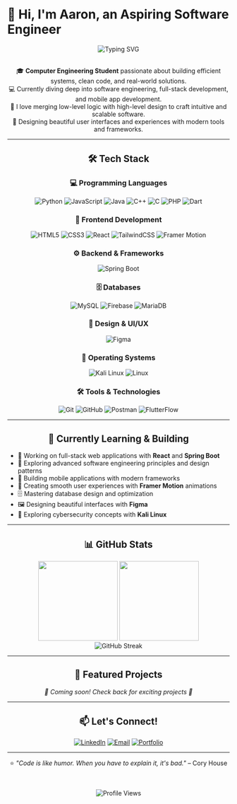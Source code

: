 # 👋 Hi, I'm Aaron, an Aspiring Software Engineer

<div align="center">
  <img src="https://readme-typing-svg.herokuapp.com?font=Fira+Code&weight=500&size=28&pause=1000&color=6366F1&center=true&vCenter=true&width=600&lines=Computer+Engineering+Student;Aspiring+Software+Engineer;Full-Stack+Developer;UI%2FUX+Enthusiast" alt="Typing SVG" />
</div>

<br/>

<div align="center">
  
🎓 **Computer Engineering Student** passionate about building efficient systems, clean code, and real-world solutions.  
💻 Currently diving deep into software engineering, full-stack development, and mobile app development.  
🚀 I love merging low-level logic with high-level design to craft intuitive and scalable software.  
🎨 Designing beautiful user interfaces and experiences with modern tools and frameworks.

</div>

---

<div align="center">

## 🛠️ Tech Stack

</div>

<div align="center">

### 💻 Programming Languages

![Python](https://img.shields.io/badge/Python-3776AB?style=for-the-badge&logo=python&logoColor=white)
![JavaScript](https://img.shields.io/badge/JavaScript-F7DF1E?style=for-the-badge&logo=javascript&logoColor=black)
![Java](https://img.shields.io/badge/Java-ED8B00?style=for-the-badge&logo=openjdk&logoColor=white)
![C++](https://img.shields.io/badge/C++-00599C?style=for-the-badge&logo=c%2B%2B&logoColor=white)
![C](https://img.shields.io/badge/C-00599C?style=for-the-badge&logo=c&logoColor=white)
![PHP](https://img.shields.io/badge/PHP-777BB4?style=for-the-badge&logo=php&logoColor=white)
![Dart](https://img.shields.io/badge/Dart-0175C2?style=for-the-badge&logo=dart&logoColor=white)

### 🎨 Frontend Development

![HTML5](https://img.shields.io/badge/HTML5-E34F26?style=for-the-badge&logo=html5&logoColor=white)
![CSS3](https://img.shields.io/badge/CSS3-1572B6?style=for-the-badge&logo=css3&logoColor=white)
![React](https://img.shields.io/badge/React-20232A?style=for-the-badge&logo=react&logoColor=61DAFB)
![TailwindCSS](https://img.shields.io/badge/Tailwind_CSS-38B2AC?style=for-the-badge&logo=tailwind-css&logoColor=white)
![Framer Motion](https://img.shields.io/badge/Framer_Motion-black?style=for-the-badge&logo=framer&logoColor=blue)

### ⚙️ Backend & Frameworks

![Spring Boot](https://img.shields.io/badge/Spring_Boot-F2F4F9?style=for-the-badge&logo=spring-boot)

### 🗄️ Databases

![MySQL](https://img.shields.io/badge/MySQL-005C84?style=for-the-badge&logo=mysql&logoColor=white)
![Firebase](https://img.shields.io/badge/Firebase-039BE5?style=for-the-badge&logo=Firebase&logoColor=white)
![MariaDB](https://img.shields.io/badge/MariaDB-003545?style=for-the-badge&logo=mariadb&logoColor=white)

### 🎨 Design & UI/UX

![Figma](https://img.shields.io/badge/Figma-F24E1E?style=for-the-badge&logo=figma&logoColor=white)

### 🐧 Operating Systems

![Kali Linux](https://img.shields.io/badge/Kali_Linux-557C94?style=for-the-badge&logo=kalilinux&logoColor=white)
![Linux](https://img.shields.io/badge/Linux-FCC624?style=for-the-badge&logo=linux&logoColor=black)

### 🛠️ Tools & Technologies

![Git](https://img.shields.io/badge/GIT-E44C30?style=for-the-badge&logo=git&logoColor=white)
![GitHub](https://img.shields.io/badge/GitHub-100000?style=for-the-badge&logo=github&logoColor=white)
![Postman](https://img.shields.io/badge/Postman-FF6C37?style=for-the-badge&logo=postman&logoColor=white)
![FlutterFlow](https://img.shields.io/badge/FlutterFlow-02569B?style=for-the-badge&logo=flutter&logoColor=white)

</div>

---

<div align="center">

## 🎯 Currently Learning & Building

</div>

- 🔭 Working on full-stack web applications with **React** and **Spring Boot**
- 🌱 Exploring advanced software engineering principles and design patterns
- 📱 Building mobile applications with modern frameworks
- 🎨 Creating smooth user experiences with **Framer Motion** animations
- 🗄️ Mastering database design and optimization
- 🖼️ Designing beautiful interfaces with **Figma**
- 🐧 Exploring cybersecurity concepts with **Kali Linux**

---

<div align="center">

## 📊 GitHub Stats

<img height="180em" src="https://github-readme-stats.vercel.app/api?username=aaronersando&show_icons=true&theme=tokyonight&hide_border=true&count_private=true" />
<img height="180em" src="https://github-readme-stats.vercel.app/api/top-langs/?username=aaronersando&layout=compact&theme=tokyonight&hide_border=true" />

<br/>

<img src="https://github-readme-streak-stats.herokuapp.com/?user=aaronersando&theme=tokyonight&hide_border=true" alt="GitHub Streak" />

</div>

---

<div align="center">

## 🚀 Featured Projects

</div>

<!-- Add your best projects here -->
<div align="center">
  <em>🚧 Coming soon! Check back for exciting projects 🚧</em>
</div>

---

<div align="center">

## 📫 Let's Connect!

[![LinkedIn](https://img.shields.io/badge/LinkedIn-0077B5?style=for-the-badge&logo=linkedin&logoColor=white)](https://www.linkedin.com/in/aaron-gabriel-ersando-411040292/)
[![Email](https://img.shields.io/badge/Email-D14836?style=for-the-badge&logo=gmail&logoColor=white)](mailto:your.agersando@gmail.com)
[![Portfolio](https://img.shields.io/badge/Portfolio-000000?style=for-the-badge&logo=About.me&logoColor=white)](https://your-portfolio.com)

</div>

---

<div align="center">

⭐️ _"Code is like humor. When you have to explain it, it's bad."_ – Cory House

<br/>

![Profile Views](https://komarev.com/ghpvc/?username=aaronersando&color=blueviolet&style=flat-square&label=Profile+Views)

</div>
